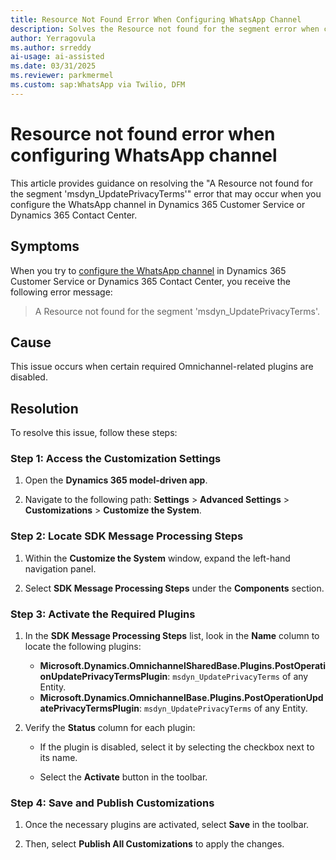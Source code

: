 ```yaml
---
title: Resource Not Found Error When Configuring WhatsApp Channel
description: Solves the Resource not found for the segment error when configuring the WhatsApp channel in Microsoft Dynamics 365 Customer Service or Dynamics 365 Contact Center.
author: Yerragovula
ms.author: srreddy
ai-usage: ai-assisted
ms.date: 03/31/2025
ms.reviewer: parkmermel
ms.custom: sap:WhatsApp via Twilio, DFM
---
```

# Resource not found error when configuring WhatsApp channel

This article provides guidance on resolving the "A Resource not found for the segment 'msdyn\_UpdatePrivacyTerms'" error that may occur when you configure the WhatsApp channel in Dynamics 365 Customer Service or Dynamics 365 Contact Center.

## Symptoms

When you try to [configure the WhatsApp channel](/dynamics365/customer-service/administer/configure-whatsapp-channel) in Dynamics 365 Customer Service or Dynamics 365 Contact Center, you receive the following error message:

> A Resource not found for the segment 'msdyn\_UpdatePrivacyTerms'.

## Cause

This issue occurs when certain required Omnichannel-related plugins are disabled.

## Resolution

To resolve this issue, follow these steps:

### Step 1: Access the Customization Settings

1. Open the **Dynamics 365 model-driven app**.

2. Navigate to the following path: **Settings** > **Advanced Settings** > **Customizations** > **Customize the System**.

### Step 2: Locate SDK Message Processing Steps

1. Within the **Customize the System** window, expand the left-hand navigation panel.

2. Select **SDK Message Processing Steps** under the **Components** section.

### Step 3: Activate the Required Plugins

1. In the **SDK Message Processing Steps** list, look in the **Name** column to locate the following plugins:

    - **Microsoft.Dynamics.OmnichannelSharedBase.Plugins.PostOperationUpdatePrivacyTermsPlugin**: `msdyn_UpdatePrivacyTerms` of any Entity.
    - **Microsoft.Dynamics.OmnichannelBase.Plugins.PostOperationUpdatePrivacyTermsPlugin**: `msdyn_UpdatePrivacyTerms` of any Entity.

2. Verify the **Status** column for each plugin:

    - If the plugin is disabled, select it by selecting the checkbox next to its name.

    - Select the **Activate** button in the toolbar.

### Step 4: Save and Publish Customizations

1. Once the necessary plugins are activated, select **Save** in the toolbar.

2. Then, select **Publish All Customizations** to apply the changes.

